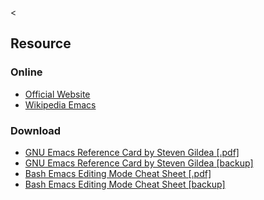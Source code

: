 &lt;

Resource
--------

### Online

-   [Official Website](http://www.gnu.org/software/emacs/)
-   [Wikipedia Emacs](http://en.wikipedia.org/wiki/Emacs)

### Download

-   [GNU Emacs Reference Card by Steven Gildea \[.pdf\]](http://refcards.com/refcard/gnu-emacs-gildeas)
-   [GNU Emacs Reference Card by Steven Gildea \[backup\]](static/cs/emacs-refcard-a4.pdf)
-   [Bash Emacs Editing Mode Cheat Sheet \[.pdf\]](http://www.catonmat.net/blog/bash-emacs-editing-mode-cheat-sheet/)
-   [Bash Emacs Editing Mode Cheat Sheet \[backup\]](static/cs/readline-emacs-editing-mode-cheat-sheet.pdf)
